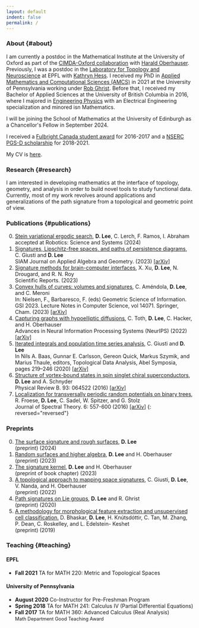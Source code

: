 ```yaml
---
layout: default
indent: false
permalink: /
---
```



<!-- <head>
<style>
.repara {
    display: inline-block;
    margin-left: auto;
    margin-right: auto;
    width: 30.0%;
    @include media-query($small-screen) {
      width: 80.0%;
    };
   	padding: 20px;
}

.path {
    display: inline-block;
    margin-left: auto;
    margin-right: auto;
   	width: 13.5%;
   	padding: 20px;
}

#images{
    text-align:center;
}
</style>
</head> -->


### About {#about}

I am currently a postdoc in the Mathematical Institute at the University of Oxford as part of the [CIMDA-Oxford collaboration](https://cimda-oxford.datasig.ac.uk/) with [Harald Oberhauser](https://people.maths.ox.ac.uk/oberhauser/). Previously, I was a postdoc in the [Laboratory for Topology and Neuroscience](https://www.epfl.ch/labs/hessbellwald-lab/) at EPFL with [Kathryn Hess](https://www.epfl.ch/labs/hessbellwald-lab/hessbellwald/). I received my PhD in [Applied Mathematics and Computational Sciences (AMCS)](https://www.amcs.upenn.edu/) in 2021 at the University of Pennsylvania working under [Rob Ghrist](https://www.math.upenn.edu/~ghrist/). Before that, I received my Bachelor of Applied Sciences at the University of British Columbia in 2016, where I majored in [Engineering Physics](http://www.engphys.ubc.ca/) with an Electrical Engineering specialization and minored isn Mathematics. 

I will be joining the School of Mathematics at the University of Edinburgh as a Chancellor's Fellow in September 2024. 

I received a [Fulbright Canada student award](https://www.fulbright.ca/programs/canadian-students/traditional-awards.html) for 2016-2017 and a [NSERC PGS-D scholarship](http://www.nserc-crsng.gc.ca/Students-Etudiants/PG-CS/BellandPostgrad-BelletSuperieures_eng.asp) for 2018-2021.

My CV is [here]({{site.url}}/cv/CV.pdf).


<!------------------------------------------------------------------------------------------------>

### Research {#research}

I am interested in developing mathematics at the interface of topology, geometry, and analysis in order to build novel tools to study functional data. Currently, most of my work revolves around applications and generalizations of the path signature from a topological and geometric point of view. 


<!------------------------------------------------------------------------------------------------>

<!-- # Research Interests {#research}
I am broadly interested in algebraic topology and category theory, particularly in how these fields motivate a different point of view on approaching problems in data science.

More specifically, I study <b>Chen's iterated integral cochain model</b> for path spaces and how these cochains may be considered as the semantics of multivariate time series data by providing interpretable and computable features. The 0-cochains in this model for the path space of $\mathbb{R}^n$ form a collection of functions called <b>path signatures</b>, which offer a <b>reparametrization-invariant</b> characterization of paths. I am interested in further developing tools derived from path signatures, understanding how higher cochains may be leveraged, and considering how generalizations of Chen's cochain model to mapping spaces may provide methods to study more complex parametrized data.

A motivating example of path signatures is provided below, and a more complete survey can be found in my [expository paper](https://arxiv.org/abs/1811.03558) with [Chad Giusti](http://www.chadgiusti.com/).

### Path Signatures - A Motivating Example

For example, suppose we wish to detect leading/lagging relationships between two different time series, denoted $\gamma_1(t)$ (dark colors) and $\gamma_2(t)$ (light colors). A classical technique is the unbiased [cross-correlation](https://en.wikipedia.org/wiki/Cross-correlation) $r\[\gamma_1, \gamma_2\](t_d)$, where $t_d$ denotes the time delay. The cross-correlation can readily detect such behavior when the time series are of the same form (the blue curves on the left represent two sine waves off by a time delay) by locating the local maxima of the cross-correlation near the origin (circled point in blue on the right). The fact that the local maximum occurs at a negative time delay $t_d$ implies that $\gamma_1$ is leading $\gamma_2$. However, this indicator disappears once the time series are reparametrized (the animations depict a family of reparametrizions (left) and the corresponding cross-correlations (right) in red).
<div id="images">
    <img class="repara" alt="Time Series" src="{{ site.url }}/img/rp_ts.gif"/>
    <img class="repara" alt="Cross Correlation" src="{{ site.url }}/img/rp_xcorr.gif"/>
</div>​
A reparametrization-invariant leading indicator is the <b>signed area</b> enclosed by the path defined by the time series (the ellipse on the right). The signed area is the area bounded by the curve, taking into account the multiplicity of the area (in this case, 4), and the orientation (in this case, counterclockwise, corresponding to a positive signed area). A positive signed area can be interpreted as an indicator that $\gamma_1$ is leading $\gamma_2$. Note that since reparametrization of the path does not change the image of the path, the signed area is reparametrization-invariant. Additionally, the signed area can be calculated as a linear combination of path signature terms.
<div id="images">
    <img class="repara" alt="Time Series" src="{{ site.url }}/img/rp_tspath.gif"/>
    <img class="timeseries" alt="Cross Correlation" src="{{ site.url }}/img/rp_path.gif"/>
</div>​
For general multivariate time series, we compute the signed area for every pair of time series to obtain pairwise leading/lagging indicators. This was originally studied by [Y. Baryshnikov and E. Schlafly](https://ieeexplore.ieee.org/document/7798498).  -->


<!------------------------------------------------------------------------------------------------>

### Publications {#publications}

0. [Stein variational ergodic search](https://arxiv.org/abs/2406.11767), <b>D. Lee</b>, C. Lerch, F. Ramos, I. Abraham    
accepted at Robotics: Science and Systems (2024)
0. [Signatures, Lipschitz-free spaces, and paths of persistence diagrams](https://epubs.siam.org/doi/10.1137/22M1528471), C. Giusti and <b>D. Lee</b>    
SIAM Journal on Applied Algebra and Geometry. (2023) [[arXiv]](https://arxiv.org/abs/2108.02727)
0. [Signature methods for brain-computer interfaces](https://www.nature.com/articles/s41598-023-41326-8), X. Xu, <b>D. Lee</b>, N. Drougard, and R. N. Roy    
Scientific Reports. (2023)
0. [Convex hulls of curves: volumes and signatures](https://link.springer.com/chapter/10.1007/978-3-031-38271-0_45), C. Améndola, <b>D. Lee</b>, and C. Meroni    
In: Nielsen, F., Barbaresco, F. (eds) Geometric Science of Information. GSI 2023. Lecture Notes in Computer Science, vol 14071. Springer, Cham. (2023) [[arXiv]](https://arxiv.org/abs/2301.09405)
0. [Capturing graphs with hypoelliptic diffusions](https://openreview.net/pdf?id=KtDdr1zUE_1), C. Toth, <b>D. Lee</b>, C. Hacker, and H. Oberhauser    
Advances in Neural Information Processing Systems (NeurIPS) (2022) [[arXiv]](https://arxiv.org/abs/2205.14092)
0. [Iterated integrals and population time series analysis](https://link.springer.com/chapter/10.1007/978-3-030-43408-3_9), C. Giusti and <b>D. Lee</b>  
In Nils A. Baas, Gunnar E. Carlsson, Gereon Quick, Markus Szymik, and Marius Thaule, editors, Topological Data Analysis, Abel Symposia, pages 219–246 (2020) [[arXiv]](https://arxiv.org/abs/1811.03558)
0. [Structure of vortex-bound states in spin singlet chiral superconductors](https://journals.aps.org/prb/abstract/10.1103/PhysRevB.93.064522), <b>D. Lee</b> and A. Schnyder  
Physical Review B. 93: 064522 (2016) [[arXiv]](https://arxiv.org/abs/1508.05331)
0. [Localization for transversally periodic random potentials on binary trees](https://www.ems-ph.org/journals/show_abstract.php?issn=1664-039X&vol=6&iss=3&rank=4), R. Froese, <b>D. Lee</b>, C. Sadel, W. Spitzer, and G. Stolz  
Journal of Spectral Theory. 6: 557-600 (2016) [[arXiv]](https://arxiv.org/abs/1408.3961)
{: reversed="reversed"}


### Preprints
0. [The surface signature and rough surfaces](https://arxiv.org/abs/2406.16857), <b>D. Lee</b>    
(preprint) (2024)    
0. [Random surfaces and higher algebra](https://arxiv.org/abs/2311.08366), <b>D. Lee</b> and H. Oberhauser    
(preprint) (2023)
0. [The signature kernel](https://arxiv.org/abs/2305.04625), <b>D. Lee</b> and H. Oberhauser    
(preprint of book chapter) (2023)
0. [A topological approach to mapping space signatures](https://arxiv.org/abs/2202.00491), C. Giusti, <b>D. Lee</b>, V. Nanda, and H. Oberhauser    
(preprint) (2022)
0. [Path signatures on Lie groups](https://arxiv.org/abs/2007.06633), <b>D. Lee</b> and R. Ghrist   
(preprint) (2020)
0. [A methodology for morphological feature extraction and unsupervised cell classification.](https://www.biorxiv.org/content/10.1101/623793v1)  D. Bhaskar, <b>D. Lee</b>, H. Knútsdóttir, C. Tan, M. Zhang, P. Dean, C. Roskelley, and L. Edelstein- Keshet  
(preprint) (2019)


<!------------------------------------------------------------------------------------------------>

### Teaching {#teaching}

#### EPFL
* <b>Fall 2021</b> TA for MATH 220: Metric and Topological Spaces

#### University of Pennsylvania
* <b>August 2020</b> Co-Instructor for Pre-Freshman Program 
* <b>Spring 2018</b> TA for MATH 241: Calculus IV (Partial Differential Equations)  
* <b>Fall 2017</b> TA for MATH 360:  Advanced Calculus (Real Analysis)  
<span style="font-size:90%">Math Department Good Teaching Award</span>

